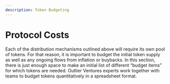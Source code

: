 ```yaml
---
description: Token Budgeting
---
```


# Protocol Costs

Each of the distribution mechanisms outlined above will require its own pool of tokens. For that reason, it is important to budget the initial token supply as well as any ongoing flows from inflation or buybacks. In this section, there is just enough space to make an initial list of different “budget items” for which tokens are needed. Outlier Ventures experts work together with teams to budget tokens quantitatively in a spreadsheet format.
